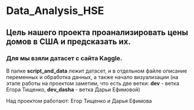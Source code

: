 # Data_Analysis_HSE
## Цель нашего проекта проанализировать цены домов в США и предсказать их. 
### Для мы взяли датасет с сайта Kaggle. 
В папке **script_and_data** лежит датасет, и в отдельном файле описание переменных и обработка данных, а также начало визуализации 
(на этапе работы на проектом заметим, что есть две ветки: **dev** - ветка Егора Тищенко, **dev_dasha** - ветка Дарьи Ефимовой)

Над проектом работают: Егор Тищенко и Дарья Ефимова
